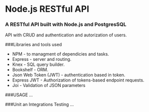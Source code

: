 # Node.js RESTful API
### A RESTful API built with Node.js and PostgresSQL
API with CRUD and authentication and autorization of users.

###Libraries and tools used
* NPM - to managment of dependicies and tasks.
* Express - server and routing.
* Knex - SQL query builder.
* Bookshelf - ORM.
* Json Web Token (JWT) - authentication based in token.
* Express JWT - Authorization of tokens-based endpoint requests.
* Joi - Validation of JSON parameters


###USAGE
...

###Unit an Integrations Testing 
...


